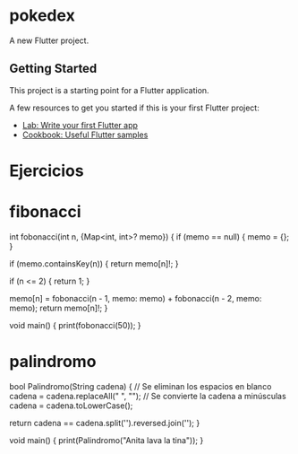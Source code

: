 # pokedex

A new Flutter project.

## Getting Started

This project is a starting point for a Flutter application.

A few resources to get you started if this is your first Flutter project:

- [Lab: Write your first Flutter app](https://docs.flutter.dev/get-started/codelab)
- [Cookbook: Useful Flutter samples](https://docs.flutter.dev/cookbook)



# Ejercicios

# fibonacci

int fobonacci(int n, {Map<int, int>? memo}) { if (memo == null) { memo = {}; }

if (memo.containsKey(n)) { return memo[n]!; }

if (n <= 2) { return 1; }

memo[n] = fobonacci(n - 1, memo: memo) + fobonacci(n - 2, memo: memo); return memo[n]!; }

void main() { print(fobonacci(50)); }

# palindromo

bool Palindromo(String cadena) { // Se eliminan los espacios en blanco cadena = cadena.replaceAll(" ", ""); // Se convierte la cadena a minúsculas cadena = cadena.toLowerCase();

return cadena == cadena.split('').reversed.join(''); }

void main() { print(Palindromo("Anita lava la tina")); }
